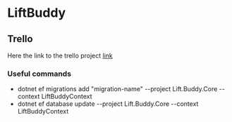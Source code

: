 # LiftBuddy

## Trello

Here the link to the trello project [link](https://trello.com/invite/b/ZM5SPJhw/ATTIca4272877b978a4851d1e85ef47f0b8332746D9E/liftbuddy)

### Useful commands

- dotnet ef migrations add "migration-name" --project Lift.Buddy.Core --context LiftBuddyContext
- dotnet ef database update --project Lift.Buddy.Core --context LiftBuddyContext
